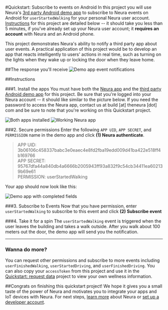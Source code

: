 
#Quickstart: Subscribe to events on Android
In this project you will use Neura's [3rd party Android demo app](https://github.com/NeuraLabs/Neura_documentation/blob/master/resources/DemoNeura3rdPartyApp.apk) to subscribe to Neura events on Android for `userStartedWalking` for your personal Neura user account.  [Instructions](https://github.com/NeuraLabs/Neura_documentation/blob/master/text/quickstartPush.md#instructions) for this project are detailed below -- it should take you less than 5 minutes, if you've already set up your Neura user account; it **requires an account** with Neura and an Android phone.  

This project demonstrates Neura's ability to notify a third party app about user events. A practical application of this project would be to develop an app that reacts intelligently to users' actions in real time, such as turning on the lights when they wake up or locking the door when they leave home. 

##The response you'll receive
![Demo app event notifications](https://github.com/NeuraLabs/Neura_documentation/blob/master/resources/demoEventNotification.png)


##Instructions

###1. Install the apps
You must have both the [Neura app](https://theneura.prefinery.com/betas/4624/testers/new?display=inline&version=2) and the [third party Android demo app](https://github.com/NeuraLabs/Neura_documentation/blob/master/resources/DemoNeura3rdPartyApp.apk) for this project.  Be sure that you're logged into your Neura account -- it should like similar to the picture below.  If you need the password to access the Neura app, contact us at build [at] theneura [dot] com and be sure to note that you're working on this Quickstart project. 

![Both apps installed](https://github.com/NeuraLabs/Neura_documentation/blob/master/resources/demoAppsInPhone.png)  ![Working Neura app](https://github.com/NeuraLabs/Neura_documentation/blob/master/resources/demoNeuraApp2.png)

###2. Secure permissions
Enter the following `APP UID`, `APP SECRET`, and `PERMISSION` name in the demo app and click **(1) Neura authenticate**.  

> APP UID: 3b06106c458337babc3e0eaec4e8fd2fba19edd009d41ba422e518ff4b169766  
> APP SECRET: 95767dfa44a840db4a6666b2005943ff93a832f9c54cb34411ea602139b69e61  
> PERMISSION: userStartedWalking  

Your app should now look like this:

![Demo app with completed fields](https://github.com/NeuraLabs/Neura_documentation/blob/master/resources/demoCompletedFields.png)

###3. Subscribe to Events 
Now that you have permission, enter `userStartedWalking` to subscribe to this event and click **(2) Subscribe event** 

###4. Take it for a spin
The `userStartedWalking` event is triggered when the user leaves the building and takes a walk outside.  After you walk about 100 meters out the door, the demo app will send you the notification.

------

### Wanna do more?
You can request other permissions and subscribe to more events including `userFinishedWalking`, `userStartedDriving`, and `userFinishedDriving`.  You can also copy your `accessToken` from this project and use it in the [Quickstart: request data](https://github.com/NeuraLabs/Neura_documentation/blob/master/text/quickstartPull.md) project to view your own wellness information.


##Congrats on finishing this quickstart project! 
We hope it gives you a small taste of the power of Neura and motivates you to integrate your apps and IoT devices with Neura.  For next steps, [learn more](https://github.com/NeuraLabs/Neura_documentation/blob/master/text/basics.md) about Neura or [set up a developer account](https://github.com/NeuraLabs/Neura_documentation/blob/master/text/account.md).



